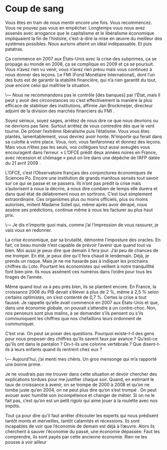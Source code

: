 # Coup de sang

Vous êtes en train de nous mentir encore une fois. Vous recommencez. Vous ne pouvez pas vous en empêcher. Longtemps vous nous avez assenés avec arrogance que le capitalisme et le libéralisme économique impliquaient la fin de l’histoire, c’est-à-dire la mise en œuvre du meilleur des systèmes possibles. Nous aurions atteint un idéal indépassable. Et puis patatras.

Ça commence en 2007 aux États-Unis avec la crise des subprimes, ça se propage au monde en 2008, ça se complique en 2009 et ça se poursuit. Vous n’avez rien vu venir, vous n’avez rien prévu mais vous continuez à nous donner des leçons. Le FMI (Fond Monétaire International), dont l’un des buts est de garantir la stabilité financière, qui n’a rien garantit du tout, joue encore celui qui maîtrise la situation.

\— Nous ne recommandons pas le contrôle \[des banques\] par l’État, mais il peut y avoir des circonstances où c’est effectivement la manière la plus efficace de stabiliser des institutions, affirme Jan Brockmeijer, directeur adjoint de la division des marchés financiers du FMI .

Soyez sérieux, soyez sages, arrêtez de nous dire ce que nous devrions ou ne devrions pas faire. Surtout arrêtez de vous contredire dès que le vent tourne. De prôner l’extrême libéralisme puis l’étatisme. Vous vous êtes plantés, lamentablement, vous devriez avoir honte. N’importe qui ferait dans sa culotte à votre place. Vous, non, vous fanfaronnez et donnez des leçons. Mais vous n’êtes pas les seuls, vos collègues tout aussi aveuglés vous encouragent dans l’erreur. « L’OFCE prédit deux années noires en France, avec récession et chômage » peut on lire dans une dépêche de l’AFP datée du 21 avril 2009 .

L’OFCE, c’est l’Observatoire français des conjonctures économiques de Sciences Po. Encore une institution de grands manitous sensés tout savoir sur ce qui se passe et se passera. Ils n’ont pas prédit la crise mais s’autorisent à nous la décrire, à nous dire combien de temps elle durera et dans quel état de délabrement nous en sortirons. C’est tout simplement extraordinaire. Ces organismes plus ou moins officiels, plus ou moins autorisés, imitent Madame Soleil qui, même après avoir dérapé, nous assène ses prédictions, continue même à nous les facturer au plus haut prix.

\— Je dis n’importe quoi mais, comme j’ai l’impression de vous rassurer, je vais vous en redonner.

La crise économique, par sa brutalité, démontre l’imposture des oracles. En fait, ce beau monde n’est capable de prévoir l’avenir que quand tout va bien. Moi aussi je peux dire que demain il fera jour. J’ai peu de chances de me tromper. En été, je peux dire qu’il fera chaud le lendemain. Déjà, je prends un risque. Mais je ne me hasarde pas à indiquer les prochains chiffres du Loto. Pourtant les économistes qui veillent à notre tranquillité font bien pire. Ils nous assènent ces numéros dans l’ordre pour tous les tirages de l’année.

Même quand tout va à peu près bien, ils se plantent encore. En France, la croissance 2008 du PIB devait s’élever à plus de 2 %, même à 2,5 % selon certains optimistes, on s’est contenté de 0,7 %. Certes la crise a tout faussé. Je rappelle qu’elle avait commencé en 2007 aux États-Unis et que, dans une économie globale, on pouvait s’attendre à un contre-choc. Non, nos penseurs sont plus malins, à se demander s’ils pensent ou s’ils communiquent les chiffres que nos chefaillons leurs ordonnent de communiquer.

C’est vrai. On peut se poser des questions. Pourquoi existe-t-il des gens pour nous proposer des chiffres qu’ils savent faux par avance ? Qu’est-ce qu’ils ont dans le pantalon ? On-t-ils une colonne vertébrale ? Que disent-t-ils à leurs enfants quand ils rentrent chez eux ?

\— Aujourd’hui, j’ai menti mes chéris. Un gros mensonge qui m’a rapporté une bonne prime.

Je ne voudrais pas me trouver dans cette situation et devoir chercher des explications tordues pour me justifier chaque soir. Quand, en estimant le taux de croissance à avenir, on se trompe de 2000 à 2008 et qu’on ne tombe juste qu’en 2004, on ne peut plus dire qu’on s’est trompé . On peut avouer avec humilité son incompétence et changer de métier. Si on ne le fait pas, c’est qu’on est un petit rigolo qui aime jouer à la roulette avec nos impôts.

Tout ça pour dire qu’il faut arrêter d’écouter les experts qui nous prédisent tantôt monts et merveilles, tantôt calamités et récessions. Ils sont incapables de voir que l’économie de demain est déjà à l’œuvre. Alors ils cherchent à sauver l’économie du passé, une économie dépassée. Faut les comprendre, ils sont payés par cette ancienne économie. Rien ne les pousse à voir ailleur
